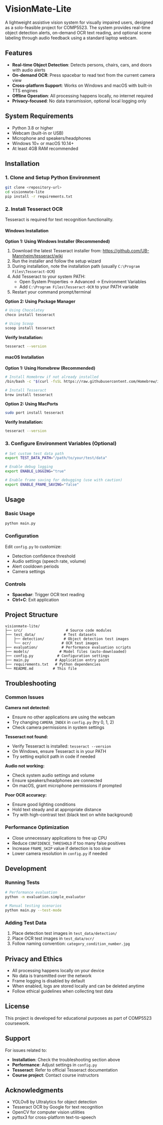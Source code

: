 # VisionMate-Lite

A lightweight assistive vision system for visually impaired users, designed as a solo-feasible project for COMP5523. The system provides real-time object detection alerts, on-demand OCR text reading, and optional scene labeling through audio feedback using a standard laptop webcam.

## Features

- **Real-time Object Detection**: Detects persons, chairs, cars, and doors with audio alerts
- **On-demand OCR**: Press spacebar to read text from the current camera view
- **Cross-platform Support**: Works on Windows and macOS with built-in TTS engines
- **Offline Operation**: All processing happens locally, no internet required
- **Privacy-focused**: No data transmission, optional local logging only

## System Requirements

- Python 3.8 or higher
- Webcam (built-in or USB)
- Microphone and speakers/headphones
- Windows 10+ or macOS 10.14+
- At least 4GB RAM recommended

## Installation

### 1. Clone and Setup Python Environment

```bash
git clone <repository-url>
cd visionmate-lite
pip install -r requirements.txt
```

### 2. Install Tesseract OCR

Tesseract is required for text recognition functionality.

#### Windows Installation

**Option 1: Using Windows Installer (Recommended)**
1. Download the latest Tesseract installer from: https://github.com/UB-Mannheim/tesseract/wiki
2. Run the installer and follow the setup wizard
3. During installation, note the installation path (usually `C:\Program Files\Tesseract-OCR`)
4. Add Tesseract to your system PATH:
   - Open System Properties → Advanced → Environment Variables
   - Add `C:\Program Files\Tesseract-OCR` to your PATH variable
5. Restart your command prompt/terminal

**Option 2: Using Package Manager**
```bash
# Using Chocolatey
choco install tesseract

# Using Scoop
scoop install tesseract
```

**Verify Installation:**
```bash
tesseract --version
```

#### macOS Installation

**Option 1: Using Homebrew (Recommended)**
```bash
# Install Homebrew if not already installed
/bin/bash -c "$(curl -fsSL https://raw.githubusercontent.com/Homebrew/install/HEAD/install.sh)"

# Install Tesseract
brew install tesseract
```

**Option 2: Using MacPorts**
```bash
sudo port install tesseract
```

**Verify Installation:**
```bash
tesseract --version
```

### 3. Configure Environment Variables (Optional)

```bash
# Set custom test data path
export TEST_DATA_PATH="/path/to/your/test/data"

# Enable debug logging
export ENABLE_LOGGING="true"

# Enable frame saving for debugging (use with caution)
export ENABLE_FRAME_SAVING="false"
```

## Usage

### Basic Usage

```bash
python main.py
```

### Configuration

Edit `config.py` to customize:
- Detection confidence threshold
- Audio settings (speech rate, volume)
- Alert cooldown periods
- Camera settings

### Controls

- **Spacebar**: Trigger OCR text reading
- **Ctrl+C**: Exit application

## Project Structure

```
visionmate-lite/
├── src/                    # Source code modules
├── test_data/             # Test datasets
│   ├── detection/         # Object detection test images
│   └── ocr/              # OCR test images
├── evaluation/           # Performance evaluation scripts
├── models/              # Model files (auto-downloaded)
├── config.py           # Configuration settings
├── main.py            # Application entry point
├── requirements.txt   # Python dependencies
└── README.md         # This file
```

## Troubleshooting

### Common Issues

**Camera not detected:**
- Ensure no other applications are using the webcam
- Try changing `CAMERA_INDEX` in `config.py` (try 0, 1, 2)
- Check camera permissions in system settings

**Tesseract not found:**
- Verify Tesseract is installed: `tesseract --version`
- On Windows, ensure Tesseract is in your PATH
- Try setting explicit path in code if needed

**Audio not working:**
- Check system audio settings and volume
- Ensure speakers/headphones are connected
- On macOS, grant microphone permissions if prompted

**Poor OCR accuracy:**
- Ensure good lighting conditions
- Hold text steady and at appropriate distance
- Try with high-contrast text (black text on white background)

### Performance Optimization

- Close unnecessary applications to free up CPU
- Reduce `CONFIDENCE_THRESHOLD` if too many false positives
- Increase `FRAME_SKIP` value if detection is too slow
- Lower camera resolution in `config.py` if needed

## Development

### Running Tests

```bash
# Performance evaluation
python -m evaluation.simple_evaluator

# Manual testing scenarios
python main.py --test-mode
```

### Adding Test Data

1. Place detection test images in `test_data/detection/`
2. Place OCR test images in `test_data/ocr/`
3. Follow naming convention: `category_condition_number.jpg`

## Privacy and Ethics

- All processing happens locally on your device
- No data is transmitted over the network
- Frame logging is disabled by default
- When enabled, logs are stored locally and can be deleted anytime
- Follow ethical guidelines when collecting test data

## License

This project is developed for educational purposes as part of COMP5523 coursework.

## Support

For issues related to:
- **Installation**: Check the troubleshooting section above
- **Performance**: Adjust settings in `config.py`
- **Tesseract**: Refer to official Tesseract documentation
- **Course project**: Contact course instructors

## Acknowledgments

- YOLOv8 by Ultralytics for object detection
- Tesseract OCR by Google for text recognition
- OpenCV for computer vision utilities
- pyttsx3 for cross-platform text-to-speech